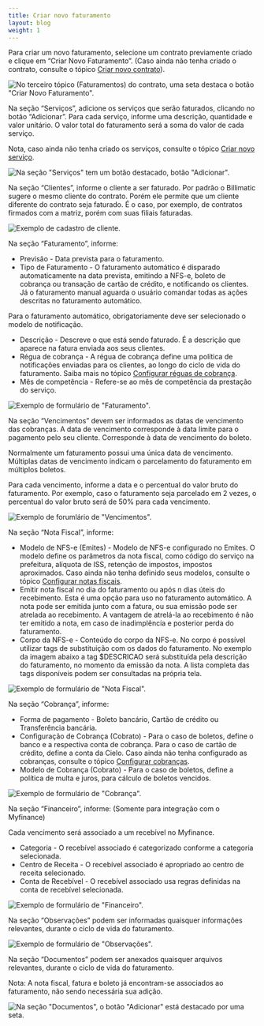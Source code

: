 ```yaml
---
title: Criar novo faturamento
layout: blog
weight: 1
---
```

Para criar um novo faturamento, selecione um contrato previamente criado e clique em “Criar Novo Faturamento”. (Caso ainda não tenha criado o contrato, consulte o tópico [Criar novo contrato](/docs/configuracoes-iniciais/cadastre-seus-contratos/criar-novo-contrato/)).

![No terceiro tópico (Faturamentos) do contrato, uma seta destaca o botão "Criar Novo Faturamento".](/images/uploads/criar-novo-faturamento-1.png "Criar novo faturamento - 1")

Na seção “Serviços”, adicione os serviços que serão faturados, clicando no botão “Adicionar”. Para cada serviço, informe uma descrição, quantidade e valor unitário. O valor total do faturamento será a soma do valor de cada serviço.

Nota, caso ainda não tenha criado os serviços, consulte o tópico [Criar novo serviço](/docs/configuracoes-iniciais/configure-sua-organizacao/criar-novo-serviço/).

![Na seção "Serviços" tem um botão destacado, botão "Adicionar".](/images/uploads/criar-novo-faturamento-2.png "Criar novo faturamento - 2")

Na seção “Clientes”, informe o cliente a ser faturado. Por padrão o Billimatic sugere o mesmo cliente do contrato. Porém ele permite que um cliente diferente do contrato seja faturado. É o caso, por exemplo, de contratos firmados com a matriz, porém com suas filiais faturadas.

![Exemplo de cadastro de cliente.](/images/uploads/criar-novo-faturamento-3.png "Criar novo faturamento - 3")

Na seção “Faturamento”, informe:

* Previsão - Data prevista para o faturamento.
* Tipo de Faturamento - O faturamento automático é disparado automaticamente na data prevista, emitindo a NFS-e, boleto de cobrança ou transação de cartão de crédito, e notificando os clientes. Já o faturamento manual aguarda o usuário comandar todas as ações descritas no faturamento automático.

Para o faturamento automático, obrigatoriamente deve ser selecionado o modelo de notificação.

* Descrição - Descreve o que está sendo faturado. É a descrição que aparece na fatura enviada aos seus clientes.
* Régua de cobrança - A régua de cobrança define uma política de notificações enviadas para os clientes, ao longo do ciclo de vida do faturamento. Saiba mais no tópico [Configurar réguas de cobrança](https://docs.google.com/document/d/1psChi3xUnRTthgMP8Ibs6UMBDaQgmrWYey5ikBIobiY/edit?ts=5f4547ec#heading=h.n5jqgcye9bui).
* Mês de competência - Refere-se ao mês de competência da prestação do serviço.

![Exemplo de formulário de "Faturamento".](/images/uploads/criar-novo-faturamento-4.png "Criar novo faturamento - 4")

Na seção “Vencimentos” devem ser informados as datas de vencimento das cobranças. A data de vencimento corresponde à data limite para o pagamento pelo seu cliente. Corresponde à data de vencimento do boleto.

Normalmente um faturamento possui uma única data de vencimento. Múltiplas datas de vencimento indicam o parcelamento do faturamento em múltiplos boletos.

Para cada vencimento, informe a data e o percentual do valor bruto do faturamento. Por exemplo, caso o faturamento seja parcelado em 2 vezes, o percentual do valor bruto será de 50% para cada vencimento.

![Exemplo de forumlário de "Vencimentos".](/images/uploads/criar-novo-faturamento-5.png "Criar novo faturamento - 5")

Na seção “Nota Fiscal”, informe:

* Modelo de NFS-e (Emites) - Modelo de NFS-e configurado no Emites. O modelo define os parâmetros da nota fiscal, como código do serviço na prefeitura, alíquota de ISS, retenção de impostos, impostos aproximados. Caso ainda não tenha definido seus modelos, consulte o tópico [Configurar notas fiscais](/docs/notas-fiscais/configure-suas-notas-fiscais/).
* Emitir nota fiscal no dia do faturamento ou após n dias úteis do recebimento. Esta é uma opção para uso no faturamento automático. A nota pode ser emitida junto com a fatura, ou sua emissão pode ser atrelada ao recebimento. A vantagem de atrelá-la ao recebimento é não ter emitido a nota, em caso de inadimplência e posterior perda do faturamento.
* Corpo da NFS-e - Conteúdo do corpo da NFS-e. No corpo é possível utilizar tags de substituição com os dados do faturamento. No exemplo da imagem abaixo a tag $DESCRICAO será substituída pela descrição do faturamento, no momento da emissão da nota. A lista completa das tags disponíveis podem ser consultadas na própria tela.

![Exemplo de formulário de "Nota Fiscal".](/images/uploads/criar-novo-faturamento-6.png "Criar novo faturamento - 6")

Na seção “Cobrança”, informe:

* Forma de pagamento - Boleto bancário, Cartão de crédito ou Transferência bancária.
* Configuração de Cobrança (Cobrato) - Para o caso de boletos, define o banco e a respectiva conta de cobrança. Para o caso de cartão de crédito, define a conta da Cielo. Caso ainda não tenha configurado as cobranças, consulte o tópico [Configurar cobranças](/docs/integracoes/configurar-cobrancas/).
* Modelo de Cobrança (Cobrato) - Para o caso de boletos, define a política de multa e juros, para cálculo de boletos vencidos.

![Exemplo de formulário de "Cobrança".](/images/uploads/criar-novo-faturamento-7.png "Criar novo faturamento - 7")

Na seção “Financeiro”, informe: (Somente para integração com o Myfinance)

Cada vencimento será associado a um recebível no Myfinance.

* Categoria - O recebível associado é categorizado conforme a categoria selecionada.
* Centro de Receita - O recebível associado é apropriado ao centro de receita selecionado.
* Conta de Recebível - O recebível associado usa regras definidas na conta de recebível selecionada.

![Exemplo de formulário de "Financeiro".](/images/uploads/criar-novo-faturamento-8.png "Criar novo faturamento - 8")

Na seção “Observações” podem ser informadas quaisquer informações relevantes, durante o ciclo de vida do faturamento.

![Exemplo de formulário de "Observações".](/images/uploads/criar-novo-faturamento-9.png "Criar novo faturamento - 9")

Na seção “Documentos” podem ser anexados quaisquer arquivos relevantes, durante o ciclo de vida do faturamento.

Nota: A nota fiscal, fatura e boleto já encontram-se associados ao faturamento, não sendo necessária sua adição.

![Na seção "Documentos", o botão "Adicionar" está destacado por uma seta.](/images/uploads/criar-novo-faturamento-10.png "Criar novo faturamento - 10")